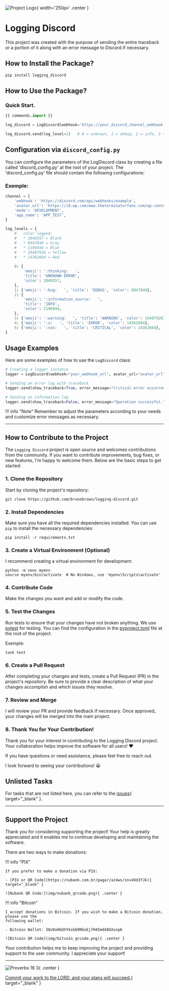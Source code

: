 ![Project Logo](
    img/logo.png
){ width='250px' .center }

# Logging Discord
This project was created with the purpose of sending the entire traceback or a portion of it along with an
error message to Discord if necessary.

## How to Install the Package?
```bash
pip install logging_discord

```

## How to Use the Package?
### Quick Start.

```python
{{ commands.import }}

log_discord = LogDiscord(webhook='https://your_discord_channel_webhook')

log_discord.send(log_level=1)   # 0 = unknown, 1 = debug, 2 = info, 3 = warning, 4 = error, 5 = critical
```

## Configuration via `discord_config.py`

You can configure the parameters of the LogDiscord class by creating a file
called 'discord_config.py' at the root of your project. The 'discord_config.py'
file should contain the following configurations:

### Exemple:

```python
channel = {
    'webhook': 'https://discord.com/api/webhooks/example',
    'avatar_url': 'https://i0.wp.com/www.theterminatorfans.com/wp-content/uploads/2012/09/the-terminator3.jpg?resize=900%2C450&ssl=1',
    'mode': 'DEVELOPMENT',
    'app_name': 'APP_TEST',
}

log_levels = {
    #   color legend:
    #   * 2040357 = Black
    #   * 8947848 = Gray
    #   * 2196944 = Blue
    #   * 16497928 = Yellow
    #   * 14362664 = Red
    
    0: {
        'emoji': ':thinking:   ',
        'title': 'UNKNOWN ERROR',
        'color': 2040357,
    },
    1: {'emoji': ':bug:   ', 'title': 'DEBUG', 'color': 8947848},
    2: {
        'emoji': ':information_source:   ',
        'title': 'INFO',
        'color': 2196944,
    },
    3: {'emoji': ':warning:   ', 'title': 'WARNING', 'color': 16497928},
    4: {'emoji': ':x:   ', 'title': 'ERROR', 'color': 14362664},
    5: {'emoji': ':sos:   ', 'title': 'CRITICAL', 'color': 14362664},
}
```

## Usage Examples

Here are some examples of how to use the `LogDiscord` class:

```python
# Creating a logger instance
logger = LogDiscord(webhook="your_webhook_url", avatar_url="avatar_url", mode="DEVELOPMENT", app_name="MyApp")

# Sending an error log with traceback
logger.send(show_traceback=True, error_message="Critical error occurred!", log_level=5)

# Sending an information log
logger.send(show_traceback=False, error_message="Operation successful.", log_level=2)
```

!!! info "Note"
    Remember to adjust the parameters according to your needs and customize error messages as necessary.

---

## How to Contribute to the Project

The `Logging Discord` project is open source and welcomes contributions from the community. 
If you want to contribute improvements, bug fixes, or new features, 
I'm happy to welcome them. Below are the basic steps to get started:

### 1. Clone the Repository

Start by cloning the project's repository:

```shell
git clone https://github.com/brunobrown/logging-discord.git
```

### 2. Install Dependencies

Make sure you have all the required dependencies installed. You can use `pip` 
to install the necessary dependencies:

```shell
pip install -r requirements.txt
```

### 3. Create a Virtual Environment (Optional)

I recommend creating a virtual environment for development:

```shell
python -m venv myenv
source myenv/bin/activate  # No Windows, use 'myenv\Scripts\activate'
```

### 4. Contribute Code

Make the changes you want and add or modify the code.

### 5. Test the Changes

Run tests to ensure that your changes have not broken anything. We use [pytest](https://pytest.org/) 
for testing. You can find the configuration in the [pyproject.toml](https://github.com/brunobrown/logging-discord/blob/master/pyproject.toml) 
file at the root of the project.

Exemple:
```shell
task test
```

### 6. Create a Pull Request

After completing your changes and tests, create a Pull Request (PR) in the 
project's repository. Be sure to provide a clear description of what your 
changes accomplish and which issues they resolve.

### 7. Review and Merge

I will review your PR and provide feedback if necessary. Once approved, your 
changes will be merged into the main project.

### 8. Thank You for Your Contribution!

Thank you for your interest in contributing to the Logging Discord project. 
Your collaboration helps improve the software for all users! :heart:

If you have questions or need assistance, please feel free to reach out.

I look forward to seeing your contributions! &#128512;

## Unlisted Tasks

For tasks that are not listed here, you can refer to the
[issues](https://github.com/brunobrown/logging-discord/issues){ target="_blank" }.  

---

## Support the Project

Thank you for considering supporting the project! Your help is greatly appreciated and it enables me
to continue developing and maintaining the software.

There are two ways to make donations:

!!! info "PIX"

    If you prefer to make a donation via PIX:

    - [PIX or QR Code](https://nubank.com.br/pagar/az4ws/snv4Ud3fJk){ target="_blank" }

    ![Nubank QR Code:](img/nubank_qrcode.png){ .center }


!!! info "Bitcoin"

    I accept donations in Bitcoin. If you wish to make a Bitcoin donation, please use the
    following wallet:

    - Bitcoin Wallet: 3QvDoHGUhYksbb9NkoEj7H45md48GXsnp6

    ![Bitcoin QR Code](img/bitcoin_qrcode.png){ .center }


Your contribution helps me to keep improving the project and providing support to the user community. I appreciate your support!

---

![Proverbs 16 3](img/proverbs_16_3.jpg){ .center }

[Commit your work to the LORD, and your plans will succeed.](https://www.bible.com/bible/116/PRO.16.3.NLT){ target="_blank" }


